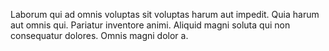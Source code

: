 Laborum qui ad omnis voluptas sit voluptas harum aut impedit. Quia harum aut omnis qui. Pariatur inventore animi. Aliquid magni soluta qui non consequatur dolores. Omnis magni dolor a.